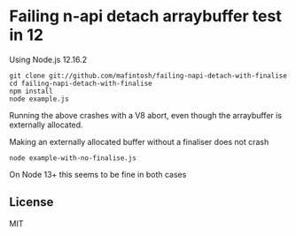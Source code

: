 # Failing n-api detach arraybuffer test in 12

Using Node.js 12.16.2

```
git clone git://github.com/mafintosh/failing-napi-detach-with-finalise
cd failing-napi-detach-with-finalise
npm install
node example.js
```

Running the above crashes with a V8 abort, even though the arraybuffer is externally
allocated.

Making an externally allocated buffer without a finaliser does not crash

```
node example-with-no-finalise.js
```

On Node 13+ this seems to be fine in both cases

## License

MIT
